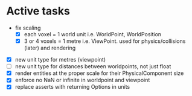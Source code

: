 # Active tasks

* fix scaling
	* [X] each voxel = 1 world unit i.e. WorldPoint, WorldPosition
	* [X] 3 or 4 voxels = 1 metre i.e. ViewPoint. used for physics/collisions (later) and rendering
* [X] new unit type for metres (viewpoint)
* [ ] new unit type for distances between worldpoints, not just float
* [X] render entities at the proper scale for their PhysicalComponent size
* [X] enforce no NaN or infinite in worldpoint and viewpoint
* [X] replace asserts with returning Options in units

